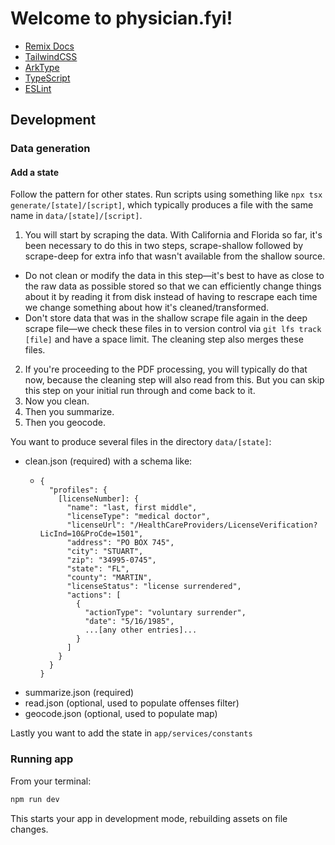 # Welcome to physician.fyi!

- [Remix Docs](https://remix.run/docs)
- [TailwindCSS](https://tailwindcss.com/docs)
- [ArkType](https://arktype.io/docs/)
- [TypeScript](https://www.typescriptlang.org/docs/)
- [ESLint](https://eslint.org/docs/latest/)

## Development

### Data generation

#### Add a state

Follow the pattern for other states. Run scripts using something like `npx tsx generate/[state]/[script]`, which typically produces a file with the same name in `data/[state]/[script]`.

1. You will start by scraping the data. With California and Florida so far, it's been necessary to do this in two steps, scrape-shallow followed by scrape-deep for extra info that wasn't available from the shallow source.

- Do not clean or modify the data in this step—it's best to have as close to the raw data as possible stored so that we can efficiently change things about it by reading it from disk instead of having to rescrape each time we change something about how it's cleaned/transformed.
- Don't store data that was in the shallow scrape file again in the deep scrape file—we check these files in to version control via `git lfs track [file]` and have a space limit. The cleaning step also merges these files.

2. If you're proceeding to the PDF processing, you will typically do that now, because the cleaning step will also read from this. But you can skip this step on your initial run through and come back to it.
3. Now you clean.
4. Then you summarize.
5. Then you geocode.

You want to produce several files in the directory `data/[state]`:

- clean.json (required) with a schema like:
  - ```
    {
      "profiles": {
        [licenseNumber]: {
          "name": "last, first middle",
          "licenseType": "medical doctor",
          "licenseUrl": "/HealthCareProviders/LicenseVerification?LicInd=10&ProCde=1501",
          "address": "PO BOX 745",
          "city": "STUART",
          "zip": "34995-0745",
          "state": "FL",
          "county": "MARTIN",
          "licenseStatus": "license surrendered",
          "actions": [
            {
              "actionType": "voluntary surrender",
              "date": "5/16/1985",
              ...[any other entries]...
            }
          ]
        }
      }
    }
    ```
- summarize.json (required)
- read.json (optional, used to populate offenses filter)
- geocode.json (optional, used to populate map)

Lastly you want to add the state in `app/services/constants`

### Running app

From your terminal:

```sh
npm run dev
```

This starts your app in development mode, rebuilding assets on file changes.
